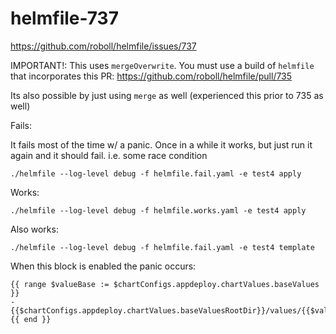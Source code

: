 # helmfile-737

https://github.com/roboll/helmfile/issues/737

IMPORTANT!: This uses `mergeOverwrite`. You must use a build of `helmfile` that incorporates this PR: https://github.com/roboll/helmfile/pull/735

Its also possible by just using `merge` as well (experienced this prior to 735 as well)

Fails:

It fails most of the time w/ a panic. Once in a while it works, but just run it again and it should fail. i.e. some race condition

```
./helmfile --log-level debug -f helmfile.fail.yaml -e test4 apply
```

Works:
```
./helmfile --log-level debug -f helmfile.works.yaml -e test4 apply
```

Also works:
```
./helmfile --log-level debug -f helmfile.fail.yaml -e test4 template
```

When this block is enabled the panic occurs:
```
{{ range $valueBase := $chartConfigs.appdeploy.chartValues.baseValues }}
- {{$chartConfigs.appdeploy.chartValues.baseValuesRootDir}}/values/{{$valueBase}}/values.yaml
{{ end }}
```
